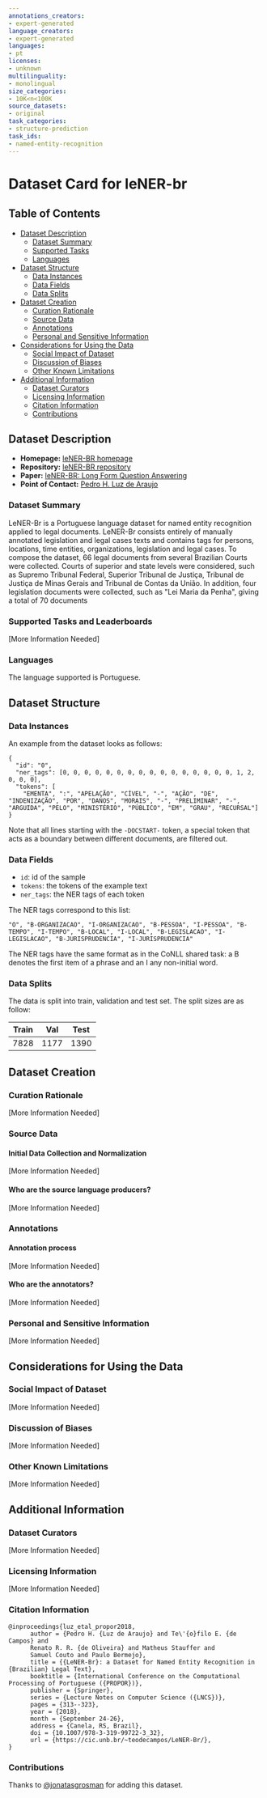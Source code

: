 ```yaml
---
annotations_creators:
- expert-generated
language_creators:
- expert-generated
languages:
- pt
licenses:
- unknown
multilinguality:
- monolingual
size_categories:
- 10K<n<100K
source_datasets:
- original
task_categories:
- structure-prediction
task_ids:
- named-entity-recognition
---
```


# Dataset Card for leNER-br

## Table of Contents
- [Dataset Description](#dataset-description)
  - [Dataset Summary](#dataset-summary)
  - [Supported Tasks](#supported-tasks-and-leaderboards)
  - [Languages](#languages)
- [Dataset Structure](#dataset-structure)
  - [Data Instances](#data-instances)
  - [Data Fields](#data-instances)
  - [Data Splits](#data-instances)
- [Dataset Creation](#dataset-creation)
  - [Curation Rationale](#curation-rationale)
  - [Source Data](#source-data)
  - [Annotations](#annotations)
  - [Personal and Sensitive Information](#personal-and-sensitive-information)
- [Considerations for Using the Data](#considerations-for-using-the-data)
  - [Social Impact of Dataset](#social-impact-of-dataset)
  - [Discussion of Biases](#discussion-of-biases)
  - [Other Known Limitations](#other-known-limitations)
- [Additional Information](#additional-information)
  - [Dataset Curators](#dataset-curators)
  - [Licensing Information](#licensing-information)
  - [Citation Information](#citation-information)
  - [Contributions](#contributions)

## Dataset Description

- **Homepage:** [leNER-BR homepage](https://cic.unb.br/~teodecampos/LeNER-Br/)
- **Repository:** [leNER-BR repository](https://github.com/peluz/lener-br)
- **Paper:** [leNER-BR: Long Form Question Answering](https://cic.unb.br/~teodecampos/LeNER-Br/luz_etal_propor2018.pdf)
- **Point of Contact:** [Pedro H. Luz de Araujo](mailto:pedrohluzaraujo@gmail.com)

### Dataset Summary

LeNER-Br is a Portuguese language dataset for named entity recognition 
applied to legal documents. LeNER-Br consists entirely of manually annotated 
legislation and legal cases texts and contains tags for persons, locations, 
time entities, organizations, legislation and legal cases.
To compose the dataset, 66 legal documents from several Brazilian Courts were
collected. Courts of superior and state levels were considered, such as Supremo
Tribunal Federal, Superior Tribunal de Justiça, Tribunal de Justiça de Minas
Gerais and Tribunal de Contas da União. In addition, four legislation documents
were collected, such as "Lei Maria da Penha", giving a total of 70 documents

### Supported Tasks and Leaderboards

[More Information Needed]

### Languages

The language supported is Portuguese.

## Dataset Structure

### Data Instances

An example from the dataset looks as follows:

```
{
  "id": "0",
  "ner_tags": [0, 0, 0, 0, 0, 0, 0, 0, 0, 0, 0, 0, 0, 0, 0, 0, 1, 2, 0, 0, 0],
  "tokens": [
    "EMENTA", ":", "APELAÇÃO", "CÍVEL", "-", "AÇÃO", "DE", "INDENIZAÇÃO", "POR", "DANOS", "MORAIS", "-", "PRELIMINAR", "-", "ARGUIDA", "PELO", "MINISTÉRIO", "PÚBLICO", "EM", "GRAU", "RECURSAL"]
}
```

Note that all lines starting with the `-DOCSTART-` token, a special token that acts as a boundary between different documents, are filtered out.

### Data Fields

- `id`: id of the sample
- `tokens`: the tokens of the example text
- `ner_tags`: the NER tags of each token

The NER tags correspond to this list:
```
"O", "B-ORGANIZACAO", "I-ORGANIZACAO", "B-PESSOA", "I-PESSOA", "B-TEMPO", "I-TEMPO", "B-LOCAL", "I-LOCAL", "B-LEGISLACAO", "I-LEGISLACAO", "B-JURISPRUDENCIA", "I-JURISPRUDENCIA"
```
The NER tags have the same format as in the CoNLL shared task: a B denotes the first item of a phrase and an I any non-initial word.

### Data Splits

The data is split into train, validation and test set. The split sizes are as follow:

| Train  | Val   | Test |
| ------ | ----- | ---- |
| 7828   | 1177  | 1390 |

## Dataset Creation

### Curation Rationale

[More Information Needed]

### Source Data

#### Initial Data Collection and Normalization

[More Information Needed]

#### Who are the source language producers?

[More Information Needed]

### Annotations

#### Annotation process

[More Information Needed]

#### Who are the annotators?

[More Information Needed]

### Personal and Sensitive Information

[More Information Needed]

## Considerations for Using the Data

### Social Impact of Dataset

[More Information Needed]

### Discussion of Biases

[More Information Needed]

### Other Known Limitations

[More Information Needed]

## Additional Information

### Dataset Curators

[More Information Needed]

### Licensing Information

[More Information Needed]

### Citation Information

```
@inproceedings{luz_etal_propor2018,
      author = {Pedro H. {Luz de Araujo} and Te\'{o}filo E. {de Campos} and
      Renato R. R. {de Oliveira} and Matheus Stauffer and
      Samuel Couto and Paulo Bermejo},
      title = {{LeNER-Br}: a Dataset for Named Entity Recognition in {Brazilian} Legal Text},
      booktitle = {International Conference on the Computational Processing of Portuguese ({PROPOR})},
      publisher = {Springer},
      series = {Lecture Notes on Computer Science ({LNCS})},
      pages = {313--323},
      year = {2018},
      month = {September 24-26},
      address = {Canela, RS, Brazil},	  
      doi = {10.1007/978-3-319-99722-3_32},
      url = {https://cic.unb.br/~teodecampos/LeNER-Br/},
}	
```

### Contributions

Thanks to [@jonatasgrosman](https://github.com/jonatasgrosman) for adding this dataset.
